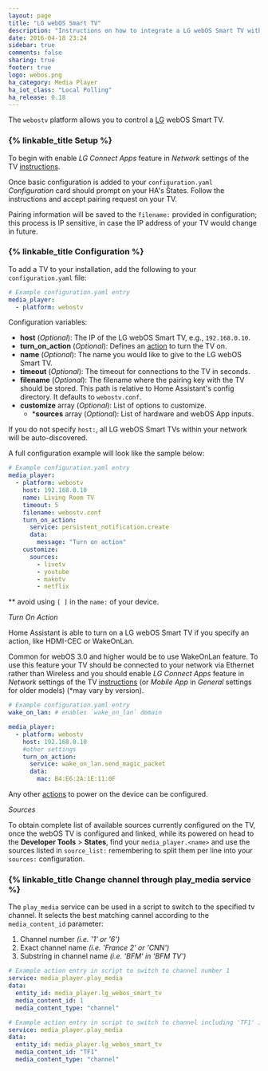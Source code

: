 ```yaml
---
layout: page
title: "LG webOS Smart TV"
description: "Instructions on how to integrate a LG webOS Smart TV within Home Assistant."
date: 2016-04-18 23:24
sidebar: true
comments: false
sharing: true
footer: true
logo: webos.png
ha_category: Media Player
ha_iot_class: "Local Polling"
ha_release: 0.18
---
```


The `webostv` platform allows you to control a [LG](http://www.lg.com/) webOS Smart TV.

### {% linkable_title Setup %}

To begin with enable *LG Connect Apps* feature in *Network* settings of the TV [instructions](http://www.lg.com/uk/support/product-help/CT00008334-1437131798537-others).

Once basic configuration is added to your `configuration.yaml` *Configuration* card should prompt on your HA's States. Follow the instructions and accept pairing request on your TV.

Pairing information will be saved to the `filename:` provided in configuration; this process is IP sensitive, in case the IP address of your TV would change in future.


### {% linkable_title Configuration %}

To add a TV to your installation, add the following to your `configuration.yaml` file:

```yaml
# Example configuration.yaml entry
media_player:
  - platform: webostv
```

Configuration variables:

- **host** (*Optional*): The IP of the LG webOS Smart TV, e.g., `192.168.0.10`.
- **turn_on_action** (*Optional*): Defines an [action](/docs/automation/action/) to turn the TV on.
- **name** (*Optional*): The name you would like to give to the LG webOS Smart TV.
- **timeout** (*Optional*): The timeout for connections to the TV in seconds.
- **filename** (*Optional*): The filename where the pairing key with the TV should be stored. This path is relative to Home Assistant's config directory. It defaults to `webostv.conf`.
- **customize** array (*Optional*): List of options to customize.
  - ***sources** array (*Optional*): List of hardware and webOS App inputs.

If you do not specify `host:`, all LG webOS Smart TVs within your network will be auto-discovered.

A full configuration example will look like the sample below:

```yaml
# Example configuration.yaml entry
media_player:
  - platform: webostv
    host: 192.168.0.10
    name: Living Room TV  
    timeout: 5
    filename: webostv.conf
    turn_on_action:
      service: persistent_notification.create
      data:
        message: "Turn on action"
    customize:
      sources:
        - livetv
        - youtube
        - makotv
        - netflix
```
** avoid using `[ ]` in the `name:` of your device.


*Turn On Action*

Home Assistant is able to turn on a LG webOS Smart TV if you specify an action, like HDMI-CEC or WakeOnLan.

Common for webOS 3.0 and higher would be to use WakeOnLan feature. 
To use this feature your TV should be connected to your network via Ethernet rather than Wireless and you should enable *LG Connect Apps* feature in *Network* settings of the TV [instructions](http://www.lg.com/uk/support/product-help/CT00008334-1437131798537-others) (or *Mobile App* in *General* settings for older models) (*may vary by version).

```yaml
# Example configuration.yaml entry
wake_on_lan: # enables `wake_on_lan` domain

media_player:
  - platform: webostv
    host: 192.168.0.10
    #other settings
    turn_on_action:
      service: wake_on_lan.send_magic_packet
      data:
        mac: B4:E6:2A:1E:11:0F
```
Any other [actions](/docs/automation/action/) to power on the device can be configured. 


*Sources*

To obtain complete list of available sources currently configured on the TV, once the webOS TV is configured and linked, while its powered on head to the **Developer Tools** > **States**, find your `media_player.<name>` and use the sources listed in `source_list:` remembering to split them per line into your `sources:` configuration.

### {% linkable_title Change channel through play_media service %}

The `play_media` service can be used in a script to switch to the specified tv channel.
It selects the best matching cannel according to the `media_content_id` parameter:
 1. Channel number *(i.e. '1' or '6')*
 2. Exact channel name *(i.e. 'France 2' or 'CNN')*
 3. Substring in channel name *(i.e. 'BFM' in 'BFM TV')*
 
```yaml
# Example action entry in script to switch to channel number 1
service: media_player.play_media
data:
  entity_id: media_player.lg_webos_smart_tv
  media_content_id: 1
  media_content_type: "channel"

# Example action entry in script to switch to channel including 'TF1' in its name
service: media_player.play_media
data:
  entity_id: media_player.lg_webos_smart_tv
  media_content_id: "TF1"
  media_content_type: "channel"
```
